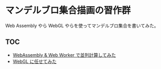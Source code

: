 # マンデルブロ集合描画の習作群

Web Assembly やら WebGL やらを使ってマンデルブロ集合を書いてみた。

## TOC

- [WebAssembly & Web Worker で並列計算してみた](wasm/)
- [WebGL に任せてみた](webgl/)
